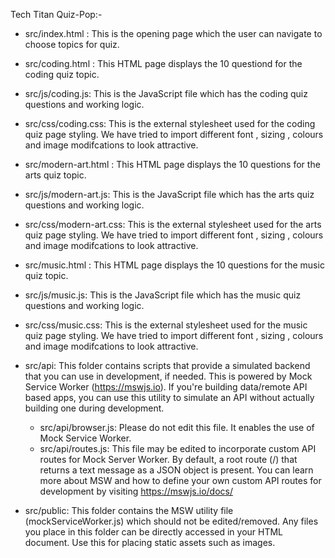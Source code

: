 Tech Titan Quiz-Pop:-

- src/index.html : This is the opening page which the user can navigate to choose topics for quiz.
- src/coding.html : This HTML page displays the 10 questiond for the coding quiz topic.

- src/js/coding.js: This is the JavaScript file which has the coding quiz questions and working logic.
- src/css/coding.css: This is the external stylesheet used for the coding quiz page styling. We have tried to import different font , sizing , colours and image modifcations to look attractive.

- src/modern-art.html : This HTML page displays the 10 questions for the arts quiz topic.

- src/js/modern-art.js: This is the JavaScript file which has the arts quiz questions and working logic.
- src/css/modern-art.css: This is the external stylesheet used for the arts quiz page styling. We have tried to import different font , sizing , colours and image modifcations to look attractive.

- src/music.html : This HTML page displays the 10 questions for the music quiz topic.

- src/js/music.js: This is the JavaScript file which has the music quiz questions and working logic.
- src/css/music.css: This is the external stylesheet used for the music quiz page styling. We have tried to import different font , sizing , colours and image modifcations to look attractive.

- src/api: This folder contains scripts that provide a simulated backend that you can use in development, if needed. This is powered by Mock Service Worker (https://mswjs.io). If you're building data/remote API based apps, you can use this utility to simulate an API without actually building one during development.

  - src/api/browser.js: Please do not edit this file. It enables the use of Mock Service Worker.
  - src/api/routes.js: This file may be edited to incorporate custom API routes for Mock Server Worker. By default, a root route (/) that returns a text message as a JSON object is present. You can learn more about MSW and how to define your own custom API routes for development by visiting https://mswjs.io/docs/

- src/public: This folder contains the MSW utility file (mockServiceWorker.js) which should not be edited/removed. Any files you place in this folder can be directly accessed in your HTML document. Use this for placing static assets such as images.
